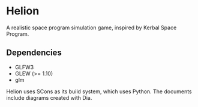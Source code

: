 # Helion

A realistic space program simulation game, inspired by Kerbal Space Program.

## Dependencies

- GLFW3
- GLEW (>= 1.10)
- glm

Helion uses SCons as its build system, which uses Python.
The documents include diagrams created with Dia.